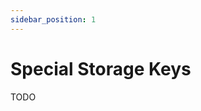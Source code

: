 ```yaml
---
sidebar_position: 1
---
```


# Special Storage Keys

<!-- What keys have special meaning in the state API and why we wouldn't want them to be tampered with -->

TODO